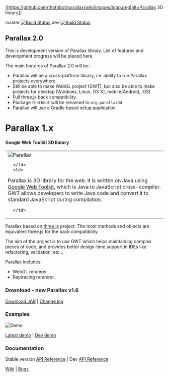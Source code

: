 [[https://github.com/thothbot/parallax/wiki/images/logo.png|alt=Parallax 3D library]]

master [![Build Status](https://travis-ci.org/thothbot/parallax.svg?branch=master)](https://travis-ci.org/thothbot/parallax)
dev [![Build Status](https://travis-ci.org/thothbot/parallax.svg?branch=dev)](https://travis-ci.org/thothbot/parallax)

## Parallax 2.0

This is development version of Parallax library. List of features and development progress will be placed here.

The main features of Parallax 2.0 will be:

* Parallax will be a cross-platform library, i.e. ability to run Parallax projects everywhere.
* Still be able to make WebGL project (GWT), but also be able to make projects for desktop (Windows, Linux, OS X), mobile(Android, iOS)
* Full three.js back compatibility.
* Package `thothbot` will be renamed to `org.parallax3d`
* Parallax will use a Gradle based setup application

# Parallax 1.x

#### Google Web Toolkit 3D library ####

<table border="0">
   <tr>
      <td>

<img src="http://thothbot.github.com/parallax/static/logo.png" alt="Parallax" align="top"/>

      </td>
      <td>

<p>
Parallax is 3D library for the web. It is written on Java using <a href="https://developers.google.com/web-toolkit/">Google Web Toolkit</a>, 
which is Java to JavaScript cross-compiler. GWT allows developers to write Java code and convert it to standard JavaScript during compilation.
</p>

      </td>
   </tr>
</table>

Parallax based on [three.js](http://github.com/mrdoob/three.js) project. The most methods and objects are equivalent three.js for the back compatibility.

The aim of the project is to use GWT which helps maintaining complex pieces of code, and provides better design-time support in IDEs like refactoring, validation, etc...<br/>

Parallax includes:
* WebGL renderer
* Raytracing renderer.

### Download - new Parallax v1.6 ###

[Download JAR](http://github.com/thothbot/parallax/wiki/Download) | [Change log](https://github.com/thothbot/parallax/releases)

### Examples ###

![Demo](http://thothbot.github.com/parallax/static/examples_banner.jpg)

[Latest demo](http://thothbot.github.com/parallax/demo/index.html) | [Dev demo](http://thothbot.github.com/parallax/demo/dev/)


### Documentation ###

Stable version [API Reference](http://thothbot.github.com/parallax/docs/index.html) 
| Dev [API Reference](http://thothbot.github.com/parallax/docs/dev/) 

[Wiki](https://github.com/thothbot/parallax/wiki) 
| [Bugs](https://github.com/thothbot/parallax/issues)

